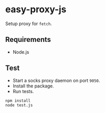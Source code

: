 # easy-proxy-js
Setup proxy for `fetch`.

##  Requirements
- Node.js

##  Test
- Start a socks proxy daemon on port `9050`.
- Install the package.
- Run tests.

```shell
npm install
node test.js
```
